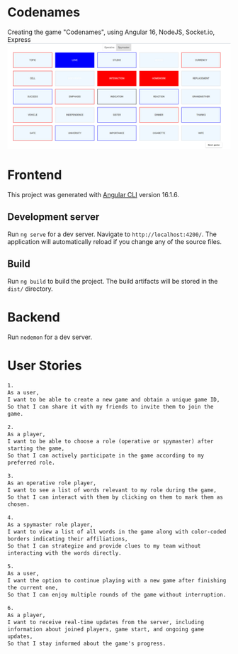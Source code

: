 # Codenames
Creating the game "Codenames", using Angular 16, NodeJS, Socket.io, Express
![](./images/image1.jpg)

# Frontend

This project was generated with [Angular CLI](https://github.com/angular/angular-cli) version 16.1.6.

## Development server

Run `ng serve` for a dev server. Navigate to `http://localhost:4200/`. The application will automatically reload if you change any of the source files.

## Build

Run `ng build` to build the project. The build artifacts will be stored in the `dist/` directory.

# Backend
Run `nodemon` for a dev server.

# User Stories

```
1.
As a user, 
I want to be able to create a new game and obtain a unique game ID, 
So that I can share it with my friends to invite them to join the game.
```
```
2.
As a player, 
I want to be able to choose a role (operative or spymaster) after starting the game, 
So that I can actively participate in the game according to my preferred role.
```
```
3.
As an operative role player, 
I want to see a list of words relevant to my role during the game, 
So that I can interact with them by clicking on them to mark them as chosen.
```
```
4.
As a spymaster role player, 
I want to view a list of all words in the game along with color-coded borders indicating their affiliations,
So that I can strategize and provide clues to my team without interacting with the words directly.
```
```
5.
As a user, 
I want the option to continue playing with a new game after finishing the current one, 
So that I can enjoy multiple rounds of the game without interruption.
```
```
6.
As a player, 
I want to receive real-time updates from the server, including information about joined players, game start, and ongoing game updates, 
So that I stay informed about the game's progress.
```



